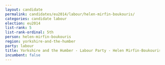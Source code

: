 ```yaml
---
layout: candidate
permalink: candidates/eu2014/labour/helen-mirfin-boukouris/
categories: candidate labour
election: eu2014
list-rank: 5
list-rank-ordinal: 5th
person: helen-mirfin-boukouris
region: yorkshire-and-the-humber
party: labour
title: Yorkshire and the Humber - Labour Party - Helen Mirfin-Boukouris
incumbent: false
---
```

